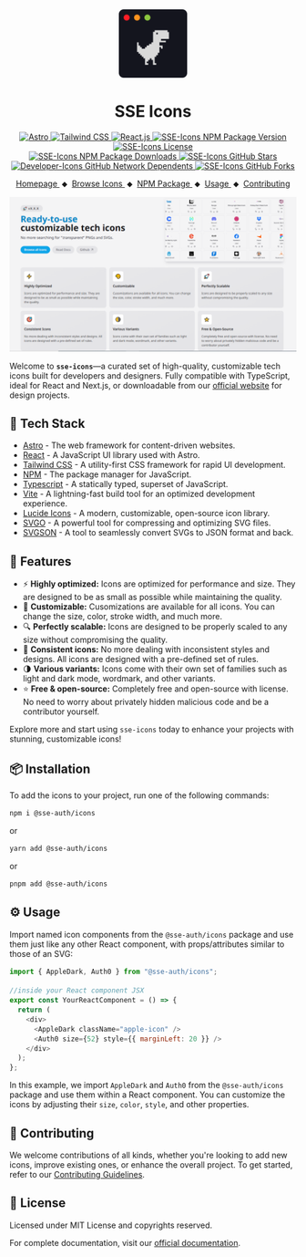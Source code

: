 <div align="center">
  <a href="https://sse-icons.github.io/auth/" target="_blank">
    <img src="public/logo.png" alt="SSE Icons by SSE Auth" height="120" />
  </a>
  <h1>SSE Icons</h1>
</div>

<div align="center">
  <div>
    <a href="https://astro.build/" target="_blank">
      <img
        src="https://img.shields.io/badge/Astro-333333?logo=astro&logoColor=BC52EE"
        alt="Astro"
      />
    </a>
    <a href="https://tailwindcss.com/" target="_blank">
      <img
        src="https://img.shields.io/badge/Tailwind_CSS-333?logo=tailwindcss&logoColor=06B6D4&style=flat"
        alt="Tailwind CSS"
      />
    </a>
    <a href="https://react.dev/" target="_blank">
      <img
        src="https://img.shields.io/badge/React-333333?logo=react&logoColor=58c4dc"
        alt="React.js"
      />
    </a>
    <a
      href="https://github.com/sse-auth/icons/releases"
      target="_blank"
    >
      <img
        src="https://img.shields.io/npm/v/@sse-auth/icons?logo=github&logoColor=fff&label=Release&labelColor=333&color=148ACF&style=flat"
        alt="SSE-Icons NPM Package Version"
      />
    </a>
    <a
      href="https://github.com/sse-auth/icons/blob/main/LICENSE"
      target="_blank"
    >
      <img
        src="https://img.shields.io/github/license/sse-auth/icons?logo=github&logoColor=fff&label=License&labelColor=333&color=666666&style=flat"
        alt="SSE-Icons License"
      />
    </a>
  </div>
  <div>
    <a href="https://www.npmjs.com/package/@sse-auth/icons" target="_blank">
      <img
        src="https://img.shields.io/npm/dy/@sse-auth/icons?logo=npm&logoColor=CB3837&label=Downloads&labelColor=333&color=148ACF&style=flat"
        alt="SSE-Icons NPM Package Downloads"
        style="height: 24px"
      />
    </a>
    <a
      href="https://github.com/sse-auth/icons/stargazers"
      target="_blank"
    >
      <img
        src="https://img.shields.io/github/stars/sse-auth/icons?logo=github&logoColor=fff&label=Stars&labelColor=333&color=FFD700&style=flat"
        alt="SSE-Icons GitHub Stars"
        style="height: 24px"
      />
    </a>
    <a href="https://dependents.info/sse-icons/auth" target="_blank">
      <img src="https://dependents.info/sse-icons/auth/badge" alt="Developer-Icons GitHub Network Dependents" style="height:24px" />
    </a>
    <a
      href="https://github.com/sse-auth/icons/stargazers"
      target="_blank"
    >
      <img
        src="https://img.shields.io/github/forks/sse-auth/icons?logo=github&logoColor=fff&label=Forks&labelColor=333&color=148ACF&style=flat"
        alt="SSE-Icons GitHub Forks"
        style="height: 24px"
      />
    </a>
  </div>
</div>

<p align="center">
  <a href="https://sse-icons.github.io/auth/">
    Homepage
  </a>
  <span>&nbsp;⬥&nbsp;</span>
  <a href="https://sse-icons.github.io/auth/icons/All">
    Browse Icons
  </a>
  <span>&nbsp;⬥&nbsp;</span>
  <a href="https://www.npmjs.com/package/@sse-auth/icons">
    NPM Package
  </a>
  <span>&nbsp;⬥&nbsp;</span>
  <a href="https://sse-icons.github.io/auth/docs/usageGuide/">
    Usage
  </a>
  <span>&nbsp;⬥&nbsp;</span>
  <a href="https://sse-icons.github.io/auth/docs/contributing/">
    Contributing
  </a>
</p>

<p align="center">
  <img src="public/cover-image-light.png" alt="Developer Icons" />
</p>

Welcome to **`sse-icons`**—a curated set of high-quality, customizable tech icons built for developers and designers. Fully compatible with TypeScript, ideal for React and Next.js, or downloadable from our [official website](https://sse-icons.github.io/auth/icons/All "Developer Icons Website") for design projects.

## 🚀 Tech Stack

- [Astro](https://astro.build/) - The web framework for content-driven websites.
- [React](https://reactjs.org/) - A JavaScript UI library used with Astro.
- [Tailwind CSS](https://tailwindcss.com/) - A utility-first CSS framework for rapid UI development.
- [NPM](https://www.npmjs.com/) - The package manager for JavaScript.
- [Typescript](https://www.typescriptlang.org/) - A statically typed, superset of JavaScript.
- [Vite](https://vitejs.dev/) - A lightning-fast build tool for an optimized development experience.
- [Lucide Icons](https://lucide.dev/) - A modern, customizable, open-source icon library.
- [SVGO](https://github.com/svg/svgo) - A powerful tool for compressing and optimizing SVG files.
- [SVGSON](https://github.com/svgson/svgson) - A tool to seamlessly convert SVGs to JSON format and back.

## 🌟 Features

- ⚡ **Highly optimized:** Icons are optimized for performance and size. They are designed to be as small as possible while maintaining the quality.
- 🎨 **Customizable:** Cusomizations are available for all icons. You can change the size, color, stroke width, and much more.
- 🔍 **Perfectly scalable:** Icons are designed to be properly scaled to any size without compromising the quality.
- 🔄 **Consistent icons:** No more dealing with inconsistent styles and designs. All icons are designed with a pre-defined set of rules.
- 🌗 **Various variants:** Icons come with their own set of families such as light and dark mode, wordmark, and other variants.
- ⭐ **Free & open-source:** Completely free and open-source with license. No need to worry about privately hidden malicious code and be a contributor yourself.

Explore more and start using `sse-icons` today to enhance your projects with stunning, customizable icons!

## 📦 Installation

To add the icons to your project, run one of the following commands:

```bash
npm i @sse-auth/icons
```

or

```bash
yarn add @sse-auth/icons
```

or

```bash
pnpm add @sse-auth/icons
```

## ⚙️ Usage

Import named icon components from the `@sse-auth/icons` package and use them just like any other React component, with props/attributes similar to those of an SVG:

```javascript
import { AppleDark, Auth0 } from "@sse-auth/icons";

//inside your React component JSX
export const YourReactComponent = () => {
  return (
    <div>
      <AppleDark className="apple-icon" />
      <Auth0 size={52} style={{ marginLeft: 20 }} />
    </div>
  );
};
```

In this example, we import `AppleDark` and `Auth0` from the `@sse-auth/icons` package and use them within a React component. You can customize the icons by adjusting their `size`, `color`, `style`, and other properties.

## 🤝 Contributing

We welcome contributions of all kinds, whether you're looking to add new icons, improve existing ones, or enhance the overall project. To get started, refer to our [Contributing Guidelines](https://sse-icons.github.io/auth/docs/contributing).

## 📜 License

Licensed under MIT License and copyrights reserved.

For complete documentation, visit our [official documentation](https://sse-icons.github.io/auth/docs).
